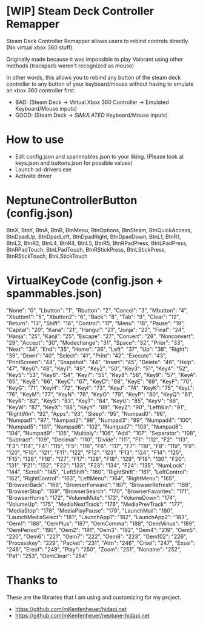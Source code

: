 # [WIP] Steam Deck Controller Remapper
Steam Deck Controller Remapper allows users to rebind controls directly. (No virtual xbox 360 stuff).

Originally made because it was impossible to play Valorant using other methods (trackpads weren't recognized as mouse)

In other words, this allows you to rebind any button of the steam deck controller to any button of your keyboard/mouse without having to emulate an xbox 360 controller first. 

- BAD: (Steam Deck -> Virtual Xbox 360 Controller -> Emulated Keyboard/Mouse inputs)
- GOOD: (Steam Deck -> *SIMULATED* Keyboard/Mouse inputs)

# How to use
+ Edit config.json and spammables.json to your liking. (Please look at keys.json and buttons.json for possible values)
+ Launch sd-drivers.exe
+ Activate driver

# NeptuneControllerButton (config.json)
BtnX,
BtnY,
BtnA,
BtnB,
BtnMenu,
BtnOptions,
BtnSteam,
BtnQuickAccess,
BtnDpadUp,
BtnDpadLeft,
BtnDpadRight,
BtnDpadDown,
BtnL1,
BtnR1,
BtnL2,
BtnR2,
BtnL4,
BtnR4,
BtnL5,
BtnR5,
BtnRPadPress,
BtnLPadPress,
BtnRPadTouch,
BtnLPadTouch,
BtnRStickPress,
BtnLStickPress,
BtnRStickTouch,
BtnLStickTouch

# VirtualKeyCode (config.json + spammables.json)
  "None": "0",
  "Lbutton": "1",
  "Rbutton": "2",
  "Cancel": "3",
  "Mbutton": "4",
  "Xbutton1": "5",
  "Xbutton2": "6",
  "Back": "8",
  "Tab": "9",
  "Clear": "12",
  "Return": "13",
  "Shift": "16",
  "Control": "17",
  "Menu": "18",
  "Pause": "19",
  "Capital": "20",
  "Kana": "21",
  "Hangul": "21",
  "Junja": "23",
  "Final": "24",
  "Hanja": "25",
  "Kanji": "25",
  "Escape": "27",
  "Convert": "28",
  "Nonconvert": "29",
  "Accept": "30",
  "Modechange": "31",
  "Space": "32",
  "Prior": "33",
  "Next": "34",
  "End": "35",
  "Home": "36",
  "Left": "37",
  "Up": "38",
  "Right": "39",
  "Down": "40",
  "Select": "41",
  "Print": "42",
  "Execute": "43",
  "PrintScreen": "44",
  "Snapshot": "44",
  "Insert": "45",
  "Delete": "46",
  "Help": "47",
  "Key0": "48",
  "Key1": "49",
  "Key2": "50",
  "Key3": "51",
  "Key4": "52",
  "Key5": "53",
  "Key6": "54",
  "Key7": "55",
  "Key8": "56",
  "Key9": "57",
  "KeyA": "65",
  "KeyB": "66",
  "KeyC": "67",
  "KeyD": "68",
  "KeyE": "69",
  "KeyF": "70",
  "KeyG": "71",
  "KeyH": "72",
  "KeyI": "73",
  "KeyJ": "74",
  "KeyK": "75",
  "KeyL": "76",
  "KeyM": "77",
  "KeyN": "78",
  "KeyO": "79",
  "KeyP": "80",
  "KeyQ": "81",
  "KeyR": "82",
  "KeyS": "83",
  "KeyT": "84",
  "KeyU": "85",
  "KeyV": "86",
  "KeyW": "87",
  "KeyX": "88",
  "KeyY": "89",
  "KeyZ": "90",
  "LeftWin": "91",
  "RightWin": "92",
  "Apps": "93",
  "Sleep": "95",
  "Numpad0": "96",
  "Numpad1": "97",
  "Numpad2": "98",
  "Numpad3": "99",
  "Numpad4": "100",
  "Numpad5": "101",
  "Numpad6": "102",
  "Numpad7": "103",
  "Numpad8": "104",
  "Numpad9": "105",
  "Multiply": "106",
  "Add": "107",
  "Separator": "108",
  "Subtract": "109",
  "Decimal": "110",
  "Divide": "111",
  "F1": "112",
  "F2": "113",
  "F3": "114",
  "F4": "115",
  "F5": "116",
  "F6": "117",
  "F7": "118",
  "F8": "119",
  "F9": "120",
  "F10": "121",
  "F11": "122",
  "F12": "123",
  "F13": "124",
  "F14": "125",
  "F15": "126",
  "F16": "127",
  "F17": "128",
  "F18": "129",
  "F19": "130",
  "F20": "131",
  "F21": "132",
  "F22": "133",
  "F23": "134",
  "F24": "135",
  "NumLock": "144",
  "Scroll": "145",
  "LeftShift": "160",
  "RightShift": "161",
  "LeftControl": "162",
  "RightControl": "163",
  "LeftMenu": "164",
  "RightMenu": "165",
  "BrowserBack": "166",
  "BrowserForward": "167",
  "BrowserRefresh": "168",
  "BrowserStop": "169",
  "BrowserSearch": "170",
  "BrowserFavorites": "171",
  "BrowserHome": "172",
  "VolumeMute": "173",
  "VolumeDown": "174",
  "VolumeUp": "175",
  "MediaNextTrack": "176",
  "MediaPrevTrack": "177",
  "MediaStop": "178",
  "MediaPlayPause": "179",
  "LaunchMail": "180",
  "LaunchMediaSelect": "181",
  "LaunchApp1": "182",
  "LaunchApp2": "183",
  "Oem1": "186",
  "OemPlus": "187",
  "OemComma": "188",
  "OemMinus": "189",
  "OemPeriod": "190",
  "Oem2": "191",
  "Oem3": "192",
  "Oem4": "219",
  "Oem5": "220",
  "Oem6": "221",
  "Oem7": "222",
  "Oem8": "223",
  "Oem102": "226",
  "Processkey": "229",
  "Packet": "231",
  "Attn": "246",
  "Crsel": "247",
  "Exsel": "248",
  "Ereof": "249",
  "Play": "250",
  "Zoom": "251",
  "Noname": "252",
  "Pa1": "253",
  "OemClear": "254"
		

# Thanks to
These are the libraries that I am using and customizing for my project.
- https://github.com/mKenfenheuer/hidapi.net
- https://github.com/mKenfenheuer/neptune-hidapi.net
